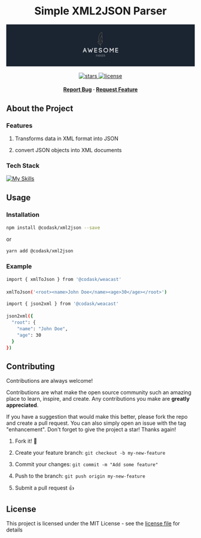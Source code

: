 <div align="center">
  <h1>Simple XML2JSON Parser</h1>

  ![Project Banner](./readme_assets/readme_banner.png)

  <p>
    <a href="https://github.com/tristan-greffe/node-xml2json/stargazers">
      <img src="https://img.shields.io/github/stars/tristan-greffe/node-xml2json" alt="stars" />
    </a>
    <a href="https://github.com/tristan-greffe/node-xml2json/blob/master/LICENSE">
      <img src="https://img.shields.io/github/license/tristan-greffe/node-xml2json.svg" alt="license" />
    </a>
  </p>
  <h4>
    <a href="https://github.com/tristan-greffe/node-xml2json/issues/">Report Bug</a>
    <span> · </span>
    <a href="https://github.com/tristan-greffe/node-xml2json/issues/">Request Feature</a>
  </h4>

</div>

## About the Project

### Features

1. Transforms data in XML format into JSON

2. convert JSON objects into XML documents

### Tech Stack

[![My Skills](https://skillicons.dev/icons?i=js)](https://skillicons.dev)

## Usage

### Installation

```sh
npm install @codask/xml2json --save
```

or

```sh
yarn add @codask/xml2json
```

### Example

```sh
import { xmlToJson } from '@codask/weacast'

xmlToJson('<root><name>John Doe</name><age>30</age></root>')
```

```sh
import { json2xml } from '@codask/weacast'

json2xml({
  "root": {
    "name": "John Doe",
    "age": 30
  }
})
```

## Contributing

Contributions are always welcome!

Contributions are what make the open source community such an amazing place to learn, inspire, and create. Any contributions you make are **greatly appreciated**.

If you have a suggestion that would make this better, please fork the repo and create a pull request. You can also simply open an issue with the tag "enhancement".
Don't forget to give the project a star! Thanks again!

1. Fork it! 🤙

2. Create your feature branch: `git checkout -b my-new-feature`

3. Commit your changes: `git commit -m "Add some feature"`

4. Push to the branch: `git push origin my-new-feature`

5. Submit a pull request 👍

## License

This project is licensed under the MIT License - see the [license file](./LICENSE) for details